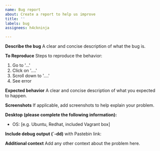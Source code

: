 ```yaml
---
name: Bug report
about: Create a report to help us improve
title: ''
labels: bug
assignees: h4ckninja

---
```


**Describe the bug**
A clear and concise description of what the bug is.

**To Reproduce**
Steps to reproduce the behavior:
1. Go to '...'
2. Click on '....'
3. Scroll down to '....'
4. See error

**Expected behavior**
A clear and concise description of what you expected to happen.

**Screenshots**
If applicable, add screenshots to help explain your problem.

**Desktop (please complete the following information):**
 - OS: [e.g. Ubuntu, Redhat, included Vagrant box]

**Include debug output (`-dd)** with Pastebin link:

**Additional context**
Add any other context about the problem here.

